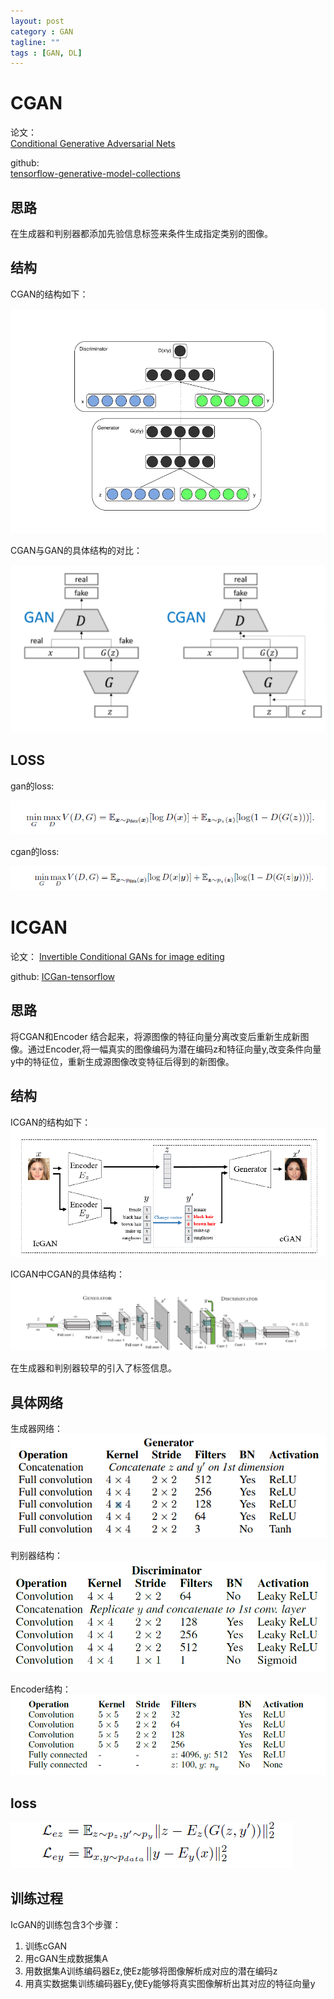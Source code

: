 ```yaml
---
layout: post
category : GAN
tagline: ""
tags : [GAN, DL]
---
```


# CGAN  

论文：  
[Conditional Generative Adversarial Nets](https://arxiv.org/pdf/1411.1784.pdf)  

github:  
[tensorflow-generative-model-collections](https://github.com/hwalsuklee/tensorflow-generative-model-collections)

## 思路  
在生成器和判别器都添加先验信息标签来条件生成指定类别的图像。


## 结构  

CGAN的结构如下：   

<img src="/assets/pics/cgan-arch.PNG" alt="结构"/>

CGAN与GAN的具体结构的对比：   

<img src="/assets/pics/cgan-arch2.PNG" alt="结构"/>



## LOSS  

gan的loss:   
 
<img src="/assets/pics/cgan-gan-loss.PNG" alt="loss"/> 

cgan的loss:

<img src="/assets/pics/cgan-loss.PNG" alt="loss"/> 

# ICGAN  

论文：
[Invertible Conditional GANs for image editing](https://arxiv.org/pdf/1611.06355.pdf)

github:
[ICGan-tensorflow](https://github.com/zhangqianhui/ICGan-tensorflow)

## 思路  

将CGAN和Encoder 结合起来，将源图像的特征向量分离改变后重新生成新图像。通过Encoder,将一幅真实的图像编码为潜在编码z和特征向量y,改变条件向量y中的特征位，重新生成源图像改变特征后得到的新图像。


## 结构   
ICGAN的结构如下：
<img src="/assets/pics/icgan-arch.PNG" alt="结构"/> 

ICGAN中CGAN的具体结构：
<img src="/assets/pics/icgan-cgan-arch.PNG" alt="结构"/> 

在生成器和判别器较早的引入了标签信息。

## 具体网络  

生成器网络：  
<img src="/assets/pics/icgan-G-network.PNG" alt="结构"/>  

判别器结构：   
<img src="/assets/pics/icgan-D-network.PNG" alt="结构"/>  

Encoder结构：  
<img src="/assets/pics/icgan-Encoder-network.PNG" alt="结构"/>  

## loss  

<img src="/assets/pics/icgan-loss1.PNG" alt="loss"/> 


## 训练过程   

IcGAN的训练包含3个步骤：   
1. 训练cGAN    
2. 用cGAN生成数据集A     
3. 用数据集A训练编码器Ez,使Ez能够将图像解析成对应的潜在编码z  
4. 用真实数据集训练编码器Ey,使Ey能够将真实图像解析出其对应的特征向量y   





